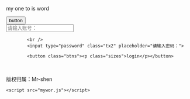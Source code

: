 <!DOCTYPE html>
<html lang="en">
<head>
    <meta charset="UTF-8">
    <meta name="viewport" content="width=device-width, initial-scale=1.0">
    <meta http-equiv="X-UA-Compatible" content="ie=edge">
    <title>myword</title>
    <link rel="stylesheet" href="mytow.css">
</head>
<body>
    <div class="login"><p class="logins">my one to is word</p></div>
    <button class="btn">button</button>
<br />
   <div class="qq">  
       <div class="lgin"> </div>
        <div class="txet1">
            <input type="text" class="tx1" placeholder="请输入账号：">
            
            <br />
            <input type="password" class="tx2" placeholder="请输入密码：">
        
            <button class="btns"><p class="sizes">login</p></button>
<br>
            <p class="china">版权归属：Mr-shen</p>
       </div>
   </div>

    <script src="mywor.js"></script>
</body>
</html>
